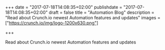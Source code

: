 +++
date = "2017-07-18T14:08:35+02:00"
publishdate = "2017-07-18T14:08:35+02:00"
draft = false
title = "Automation Blog"
description = "Read about Crunch.io newest Automation features and updates"
images = ["https://crunch.io/img/logo-1200x630.png"]


+++

Read about Crunch.io newest Automation features and updates

